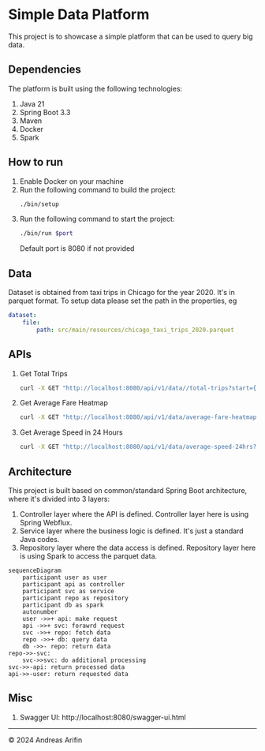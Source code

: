 # Simple Data Platform

This project is to showcase a simple platform that can be used to query big data.

## Dependencies

The platform is built using the following technologies:

1. Java 21
2. Spring Boot 3.3
3. Maven
4. Docker
5. Spark

## How to run

1. Enable Docker on your machine
2. Run the following command to build the project:
    ```bash
    ./bin/setup
    ```
3. Run the following command to start the project:
    ```bash
    ./bin/run $port
    ```
   Default port is 8080 if not provided

## Data

Dataset is obtained from taxi trips in Chicago for the year 2020. It's in parquet format.
To setup data please set the path in the properties, eg

```yaml
dataset:
    file:
        path: src/main/resources/chicago_taxi_trips_2020.parquet
```

## APIs

1. Get Total Trips
    ```bash
    curl -X GET "http://localhost:8080/api/v1/data//total-trips?start={start_date}&end={end_date}"
    ```
2. Get Average Fare Heatmap
    ```bash
    curl -X GET "http://localhost:8080/api/v1/data/average-fare-heatmap?data={date}"
    ```
3. Get Average Speed in 24 Hours
   ```bash
   curl -X GET "http://localhost:8080/api/v1/data/average-speed-24hrs?date={date}"
   ```

## Architecture

This project is built based on common/standard Spring Boot architecture, where it's divided into 3
layers:

1. Controller layer where the API is defined. Controller layer here is using Spring Webflux.
2. Service layer where the business logic is defined. It's just a standard Java codes.
3. Repository layer where the data access is defined. Repository layer here is using Spark to access
   the parquet data.

```mermaid
sequenceDiagram
    participant user as user
    participant api as controller
    participant svc as service
    participant repo as repository
    participant db as spark
    autonumber
    user ->>+ api: make request
    api ->>+ svc: forawrd request
    svc ->>+ repo: fetch data
    repo ->>+ db: query data
    db ->>- repo: return data
repo->>-svc: 
    svc->>svc: do additional processing
svc->>-api: return processed data
api->>-user: return requested data
```

## Misc

1. Swagger UI: http://localhost:8080/swagger-ui.html

---
&copy; 2024 Andreas Arifin
